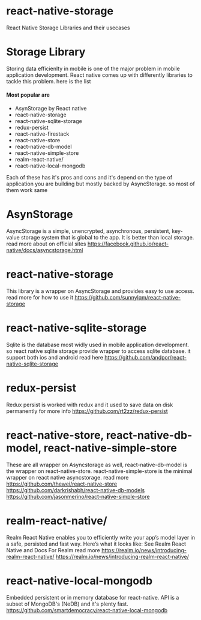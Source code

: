 # react-native-storage
React Native Storage Libraries and their usecases
# Storage Library
Storing data efficienlty in mobile is one of the major problem in mobile application development. React native comes up with differently libraries to tackle this problem. here is the list
#### Most popular are
  * AsynStorage by React native
  * react-native-storage
  * react-native-sqlite-storage
  * redux-persist
  * react-native-firestack
  * react-native-store
  * react-native-db-model
  * react-native-simple-store
  * realm-react-native/
  * react-native-local-mongodb

Each of these has it's pros and cons and it's depend on the type of application you are building but mostly backed by AsyncStorage. so most of them work same

# AsynStorage
AsyncStorage is a simple, unencrypted, asynchronous, persistent, key-value storage system that is global to the app. It is better than local storage. read more about on official sites
https://facebook.github.io/react-native/docs/asyncstorage.html

# react-native-storage
This library is a wrapper on AsyncStorage and provides easy to use access.
read more for how to use it https://github.com/sunnylqm/react-native-storage

# react-native-sqlite-storage
Sqlite is the database most widly used in mobile application development. so react native sqlite storage provide wrapper to access sqlite database.
it support both ios and android
read here
https://github.com/andpor/react-native-sqlite-storage

# redux-persist
Redux persist is worked with redux and it used to save data on disk permanently
for more info https://github.com/rt2zz/redux-persist

# react-native-store, react-native-db-model, react-native-simple-store
These are all wrapper on Asyncstorage as well, react-native-db-model is the wrapper on react-native-store.
react-native-simple-store is the minimal wrapper on react native asyncstorage.
read more 
https://github.com/thewei/react-native-store
https://github.com/darkrishabh/react-native-db-models
https://github.com/jasonmerino/react-native-simple-store


# realm-react-native/
Realm React Native enables you to efficiently write your app’s model layer in a safe, persisted and fast way. Here’s what it looks like: See Realm React Native and Docs For Realm
read more
https://realm.io/news/introducing-realm-react-native/
https://realm.io/news/introducing-realm-react-native/

# react-native-local-mongodb
Embedded persistent or in memory database for react-native. API is a subset of MongoDB's (NeDB) and it's plenty fast.
https://github.com/smartdemocracy/react-native-local-mongodb


